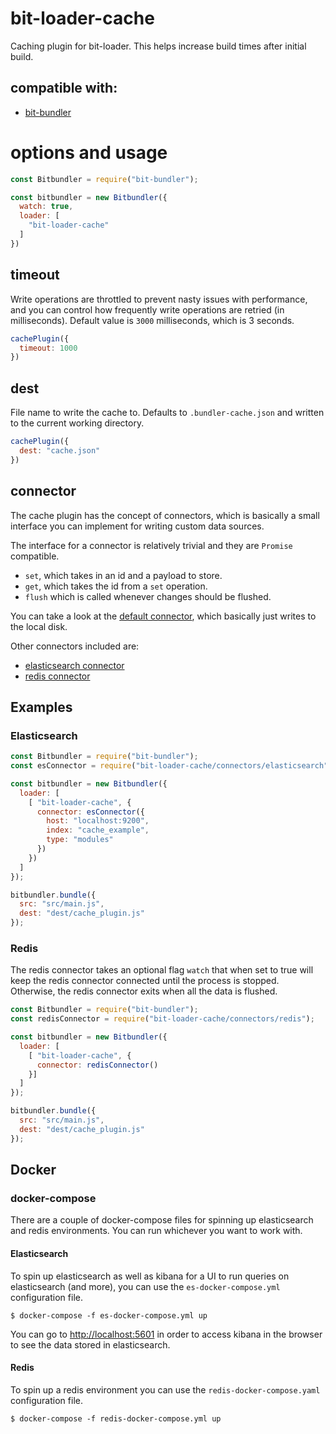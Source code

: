 # bit-loader-cache
Caching plugin for bit-loader. This helps increase build times after initial build.

## compatible with:

- [bit-bundler](https://github.com/MiguelCastillo/bit-bundler)


# options and usage

``` javascript
const Bitbundler = require("bit-bundler");

const bitbundler = new Bitbundler({
  watch: true,
  loader: [
    "bit-loader-cache"
  ]
})
```

## timeout
Write operations are throttled to prevent nasty issues with performance, and you can control how frequently write operations are retried (in milliseconds). Default value is `3000` milliseconds, which is 3 seconds.

``` javascript
cachePlugin({
  timeout: 1000
})
```

## dest
File name to write the cache to. Defaults to `.bundler-cache.json` and written to the current working directory.

``` javascript
cachePlugin({
  dest: "cache.json"
})
```

## connector

The cache plugin has the concept of connectors, which is basically a small interface you can implement for writing custom data sources.

The interface for a connector is relatively trivial and they are `Promise` compatible.

- `set`, which takes in an id and a payload to store.
- `get`, which takes the id from a `set` operation.
- `flush` which is called whenever changes should be flushed.

You can take a look at the [default connector](https://github.com/MiguelCastillo/bit-loader-cache/blob/master/connectors/smallDB.js), which basically just writes to the local disk.

Other connectors included are:

- [elasticsearch connector](https://github.com/MiguelCastillo/bit-loader-cache/blob/master/connectors/elasticsearch.js)
- [redis connector](https://github.com/MiguelCastillo/bit-loader-cache/blob/master/connectors/redis.js)


## Examples

### Elasticsearch

``` javascript
const Bitbundler = require("bit-bundler");
const esConnector = require("bit-loader-cache/connectors/elasticsearch");

const bitbundler = new Bitbundler({
  loader: [
    [ "bit-loader-cache", {
      connector: esConnector({
        host: "localhost:9200",
        index: "cache_example",
        type: "modules"
      })
    })
  ]
});

bitbundler.bundle({
  src: "src/main.js",
  dest: "dest/cache_plugin.js"
});
```


### Redis

The redis connector takes an optional flag `watch` that when set to true will keep the redis connector connected until the process is stopped. Otherwise, the redis connector exits when all the data is flushed.


``` javascript
const Bitbundler = require("bit-bundler");
const redisConnector = require("bit-loader-cache/connectors/redis");

const bitbundler = new Bitbundler({
  loader: [
    [ "bit-loader-cache", {
      connector: redisConnector()
    }]
  ]
});

bitbundler.bundle({
  src: "src/main.js",
  dest: "dest/cache_plugin.js"
});
```


## Docker

### docker-compose

There are a couple of docker-compose files for spinning up elasticsearch and redis environments.  You can run whichever you want to work with.

#### Elasticsearch

To spin up elasticsearch as well as kibana for a UI to run queries on elasticsearch (and more), you can use the `es-docker-compose.yml` configuration file.

```
$ docker-compose -f es-docker-compose.yml up
```

You can go to [http://localhost:5601](http://localhost:5601) in order to access kibana in the browser to see the data stored in elasticsearch.

#### Redis

To spin up a redis environment you can use the `redis-docker-compose.yaml` configuration file.


```
$ docker-compose -f redis-docker-compose.yml up
```
